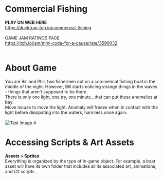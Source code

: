# Commercial Fishing
**PLAY ON WEB HERE** <br>
https://ducktran.itch.io/commercial-fishing <br><br>
GAME JAM RATINGS PAGE <br>
https://itch.io/jam/mini-code-for-a-cause/rate/3590032 <br>
<br>
# About Game
You are Bill and Phil, two fishermen out on a commerical fishing boat in the middle of the night. However, Bill starts noticing strange things in the waves - things that aren't supposed to be there. <br>
There is only one light, one try, one minute...that can put these anomalies at bay. <br>
Move mouse to move the light. Anomaly will freeze when in contact with the light before dissipating into the waters, harmless once again. <br>
<br>
![Test Image 4](https://img.itch.zone/aW1hZ2UvMzU5MDAzMi8yMTM3MDMxNy5wbmc=/original/jqixKU.png)
<br>
# Accessing Scripts & Art Assets
**Assets > Sprites** <br>
Everything is organized by the type of in-game object. For example, a boat asset will have its own folder that includes all its associated art, animations, and C# scripts. <br>
